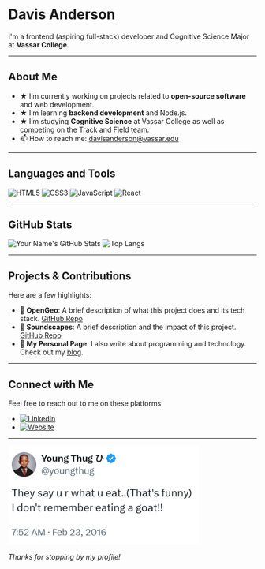 <!-- Header / Hero Section -->
# Davis Anderson
I'm a frontend (aspiring full-stack) developer and Cognitive Science Major at **Vassar College**.

---

<!-- About Me Section -->
## About Me
- ★ I’m currently working on projects related to **open-source software** and web development.
- ★ I’m learning **backend development** and Node.js.
- ★ I’m studying **Cognitive Science** at Vassar College as well as competing on the Track and Field team.
- 📫 How to reach me: [davisanderson@vassar.edu](mailto:davisanderson@vassar.edu)

---

<!-- Languages & Tools Section -->
## Languages and Tools
![HTML5](https://img.shields.io/badge/HTML5-E34F26?style=for-the-badge&logo=html5&logoColor=white)
![CSS3](https://img.shields.io/badge/CSS3-1572B6?style=for-the-badge&logo=css3)
![JavaScript](https://img.shields.io/badge/JavaScript-F7DF1E?style=for-the-badge&logo=javascript&logoColor=black)
![React](https://img.shields.io/badge/React-61DAFB?style=for-the-badge&logo=react&logoColor=black)

---

<!-- GitHub Stats Section -->
## GitHub Stats
<!-- You can use GitHub Readme Stats to show off your coding stats -->
![Your Name's GitHub Stats](https://github-readme-stats.vercel.app/api?username=davisanderson11&show_icons=true&theme=radical)
![Top Langs](https://github-readme-stats.vercel.app/api/top-langs/?username=davisanderson11&layout=compact&theme=radical)

---

<!-- Projects Section -->
## Projects & Contributions
Here are a few highlights:
- 🔧 **OpenGeo**: A brief description of what this project does and its tech stack. [GitHub Repo](https://github.com/yourusername/project-one)
- 🌟 **Soundscapes**: A brief description and the impact of this project. [GitHub Repo](https://github.com/yourusername/project-two)
- 📝 **My Personal Page**: I also write about programming and technology. Check out my [blog](https://yourblog.com).

---

<!-- Contact Section -->
## Connect with Me
Feel free to reach out to me on these platforms:

- [![LinkedIn](https://img.shields.io/badge/LinkedIn-0077B5?style=for-the-badge&logo=linkedin&logoColor=white)](https://www.linkedin.com/in/yourprofile)
- [![Website](https://img.shields.io/badge/Portfolio-000000?style=for-the-badge&logo=about.me&logoColor=white)](https://www.andersd.org)

---

<!-- Footer Section -->
![Tweet by Young Thug](asset-quote.png)

*Thanks for stopping by my profile!*
